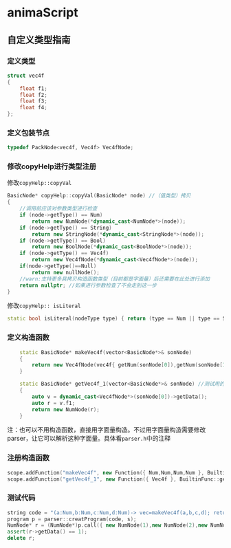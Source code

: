 animaScript 
==========
自定义类型指南
------
### 定义类型
``` cpp
struct vec4f
{
    float f1;
    float f2;
    float f3;
    float f4;
};
```

### 定义包装节点
``` cpp
typedef PackNode<vec4f, Vec4f> Vec4fNode;
```

### 修改copyHelp进行类型注册
修改` copyHelp::copyVal `
``` cpp
BasicNode* copyHelp::copyVal(BasicNode* node) //（值类型）拷贝
{
    //调用前应该对参数类型进行检查
    if (node->getType() == Num)
        return new NumNode(*dynamic_cast<NumNode*>(node));
    if (node->getType() == String)
        return new StringNode(*dynamic_cast<StringNode*>(node));
    if (node->getType() == Bool)
        return new BoolNode(*dynamic_cast<BoolNode*>(node));
    if (node->getType() == Vec4f)
        return new Vec4fNode(*dynamic_cast<Vec4fNode*>(node));
    if(node->getType()==Null)
        return new nullNode();
    //warn:支持更多具拷贝构造函数类型（目前都是字面量）后还需要在此处进行添加
    return nullptr; //如果进行参数检查了不会走到这一步
}
```
修改`copyHelp:: isLiteral`
``` cpp
static bool isLiteral(nodeType type) { return (type == Num || type == String || type == Bool || type==Vec4f); } //warn:添加新的值类型要进行修改
```

### 定义构造函数
``` cpp
    static BasicNode* makeVec4f(vector<BasicNode*>& sonNode)
    {
        return new Vec4fNode(vec4f{ getNum(sonNode[0]),getNum(sonNode[1]),getNum(sonNode[2]),getNum(sonNode[3]) });
    }

    static BasicNode* getVec4f_1(vector<BasicNode*>& sonNode) //测试用的函数
    {
        auto v = dynamic_cast<Vec4fNode*>(sonNode[0])->getData();
        auto r = v.f1;
        return new NumNode(r);
    }
```
注：也可以不用构造函数，直接用字面量构造。不过用字面量构造需要修改parser，让它可以解析这种字面量。具体看`parser.h`中的注释

### 注册构造函数
``` cpp
scope.addFunction("makeVec4f", new Function({ Num,Num,Num,Num }, BuiltinFunc::makeVec4f, Vec4f));
scope.addFunction("getVec4f_1", new Function({ Vec4f }, BuiltinFunc::getVec4f_1, Num));
```

### 测试代码
``` cpp
string code = "(a:Num,b:Num,c:Num,d:Num)-> vec=makeVec4f(a,b,c,d); return getVec4f_1(vec);";
program p = parser::creatProgram(code, s);
NumNode* r = (NumNode*)p.call({ new NumNode(1),new NumNode(2),new NumNode(3),new NumNode(4) });
assert(r->getData() == 1);
delete r;
```
